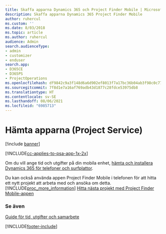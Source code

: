 ```yaml
---
title: Skaffa apparna Dynamics 365 och Project Finder Mobile | MicrosoftDocs
description: Skaffa apparna Dynamics 365 Project Finder Mobile
author: ruhercul
ms.custom: ''
ms.date: 8/03/2018
ms.topic: article
ms.author: ruhercul
audience: Admin
search.audienceType:
- admin
- customizer
- enduser
search.app:
- D365CE
- D365PS
- ProjectOperations
ms.openlocfilehash: df9842c9a3f148d6a6d902ef8013f7a17bc36b04ab3f98c0c770b6509ea3e25e
ms.sourcegitcommit: 7f8d1e7a16af769adb43d1877c28fdce53975db8
ms.translationtype: HT
ms.contentlocale: sv-SE
ms.lasthandoff: 08/06/2021
ms.locfileid: "6985713"
---
```

# <a name="get-the-apps-project-service"></a>Hämta apparna (Project Service)

[!include [banner](../includes/psa-now-project-operations.md)]

[!INCLUDE[cc-applies-to-psa-app-1x-2x](../includes/cc-applies-to-psa-app-1x-2x.md)]

Om du vill ange tid och utgifter på din mobila enhet, [hämta och installera Dynamics 365 för telefoner och surfplattor](/dynamics365/mobile-app/dynamics-365-phones-tablets-users-guide).  
  
 Du kan också använda appen Project Finder Mobile i telefonen för att hitta ett nytt projekt att arbeta med och ansöka om detta. [!INCLUDE[proc_more_information](../includes/proc-more-information.md)] [Hitta nästa projekt med Project Finder Mobile-appen](../psa/find-next-project-finder-mobile-app.md) 
  
### <a name="see-also"></a>Se även  
 [Guide för tid, utgifter och samarbete](../psa/time-expense-collaboration-guide.md)


[!INCLUDE[footer-include](../includes/footer-banner.md)]